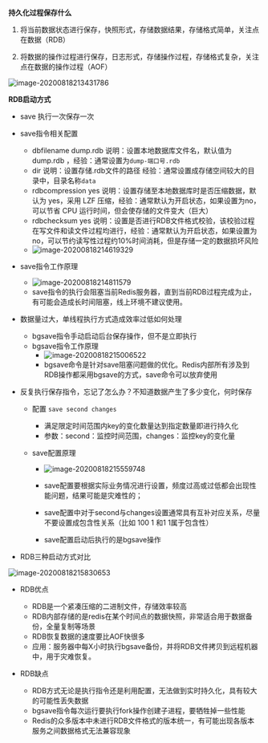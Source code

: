 **持久化过程保存什么**

1. 将当前数据状态进行保存，快照形式，存储数据结果，存储格式简单，关注点在数据（RDB）

2.  将数据的操作过程进行保存，日志形式，存储操作过程，存储格式复杂，关注点在数据的操作过程（AOF）

![image-20200818213431786](C:\Users\星星\AppData\Roaming\Typora\typora-user-images\image-20200818213431786.png)

**RDB启动方式** 

+ save 执行一次保存一次

+ save指令相关配置
  + dbfilename dump.rdb 说明：设置本地数据库文件名，默认值为 dump.rdb ，经验：通常设置为`dump-端口号.rdb`
  + dir 说明：设置存储.rdb文件的路径 经验：通常设置成存储空间较大的目录中，目录名称`data`
  + rdbcompression yes 说明：设置存储至本地数据库时是否压缩数据，默认为 yes，采用 LZF 压缩，经验：通常默认为开启状态，如果设置为no，可以节省 CPU 运行时间，但会使存储的文件变大（巨大）
  + rdbchecksum yes 说明：设置是否进行RDB文件格式校验，该校验过程在写文件和读文件过程均进行，经验：通常默认为开启状态，如果设置为no，可以节约读写性过程约10%时间消耗，但是存储一定的数据损坏风险
  + ![image-20200818214619329](C:\Users\星星\AppData\Roaming\Typora\typora-user-images\image-20200818214619329.png)

+ save指令工作原理
  + ![image-20200818214811579](C:\Users\星星\AppData\Roaming\Typora\typora-user-images\image-20200818214811579.png)
  + save指令的执行会阻塞当前Redis服务器，直到当前RDB过程完成为止，有可能会造成长时间阻塞，线上环境不建议使用。

+ 数据量过大，单线程执行方式造成效率过低如何处理
  + bgsave指令手动启动后台保存操作，但不是立即执行
  + bgsave指令工作原理
    + ![image-20200818215006522](C:\Users\星星\AppData\Roaming\Typora\typora-user-images\image-20200818215006522.png)
    + bgsave命令是针对save阻塞问题做的优化。Redis内部所有涉及到RDB操作都采用bgsave的方式，save命令可以放弃使用

+ 反复执行保存指令，忘记了怎么办？不知道数据产生了多少变化，何时保存

  + 配置 `save second changes`

    + 满足限定时间范围内key的变化数量达到指定数量即进行持久化
    + 参数：second：监控时间范围，changes：监控key的变化量

  + save配置原理

    + ![image-20200818215559748](C:\Users\星星\AppData\Roaming\Typora\typora-user-images\image-20200818215559748.png)

    + save配置要根据实际业务情况进行设置，频度过高或过低都会出现性能问题，结果可能是灾难性的；
    + save配置中对于second与changes设置通常具有互补对应关系，尽量不要设置成包含性关系（比如 100 1 和1 1属于包含性）
    + save配置启动后执行的是bgsave操作

+ RDB三种启动方式对比

![image-20200818215830653](C:\Users\星星\AppData\Roaming\Typora\typora-user-images\image-20200818215830653.png)

+ RDB优点
  + RDB是一个紧凑压缩的二进制文件，存储效率较高
  + RDB内部存储的是redis在某个时间点的数据快照，非常适合用于数据备份，全量复制等场景
  + RDB恢复数据的速度要比AOF快很多
  + 应用：服务器中每X小时执行bgsave备份，并将RDB文件拷贝到远程机器中，用于灾难恢复。

+ RDB缺点
  + RDB方式无论是执行指令还是利用配置，无法做到实时持久化，具有较大的可能性丢失数据
  +  bgsave指令每次运行要执行fork操作创建子进程，要牺牲掉一些性能
  + Redis的众多版本中未进行RDB文件格式的版本统一，有可能出现各版本服务之间数据格式无法兼容现象